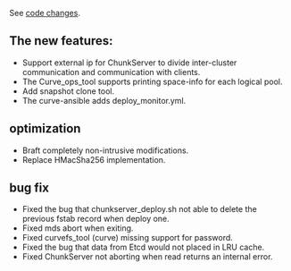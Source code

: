 See [code changes](https://github.com/opencurve/curve/compare/v0.1.4...release1.0).

 ## The new features:
- Support external ip for ChunkServer to divide inter-cluster communication and communication with clients.
- The Curve_ops_tool supports printing space-info for each logical pool.
- Add snapshot clone tool.
- The curve-ansible adds deploy_monitor.yml.

## optimization
- Braft completely non-intrusive modifications.
- Replace HMacSha256 implementation.

## bug fix
- Fixed the bug that chunkserver_deploy.sh not able to delete the previous fstab record when deploy one.
- Fixed mds abort when exiting.
- Fixed curvefs_tool (curve) missing support for password.
- Fixed the bug that data from Etcd would not placed in LRU cache.
- Fixed ChunkServer not aborting when read returns an internal error.
